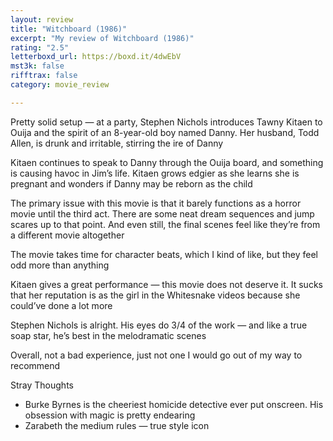 ```yaml
---
layout: review
title: "Witchboard (1986)"
excerpt: "My review of Witchboard (1986)"
rating: "2.5"
letterboxd_url: https://boxd.it/4dwEbV
mst3k: false
rifftrax: false
category: movie_review

---
```


Pretty solid setup — at a party, Stephen Nichols introduces Tawny Kitaen to Ouija and the spirit of an 8-year-old boy named Danny. Her husband, Todd Allen, is drunk and irritable, stirring the ire of Danny

Kitaen continues to speak to Danny through the Ouija board, and something is causing havoc in Jim’s life. Kitaen grows edgier as she learns she is pregnant and wonders if Danny may be reborn as the child

The primary issue with this movie is that it barely functions as a horror movie until the third act. There are some neat dream sequences and jump scares up to that point. And even still, the final scenes feel like they’re from a different movie altogether

The movie takes time for character beats, which I kind of like, but they feel odd more than anything 

Kitaen gives a great performance — this movie does not deserve it. It sucks that her reputation is as the girl in the Whitesnake videos because she could’ve done a lot more 

Stephen Nichols is alright. His eyes do 3/4 of the work — and like a true soap star, he’s best in the melodramatic scenes

Overall, not a bad experience, just not one I would go out of my way to recommend 

Stray Thoughts
* Burke Byrnes is the cheeriest homicide detective ever put onscreen. His obsession with magic is pretty endearing
* Zarabeth the medium rules — true style icon